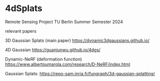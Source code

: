 # 4dSplats
Remote Sensing Project TU Berlin Summer Semester 2024

relevant papers

3D Gaussian Splats (main paper)
https://dynamic3dgaussians.github.io/

4D Gaussian
https://guanjunwu.github.io/4dgs/

Dynamic-NeRF (deformation function)
https://www.albertpumarola.com/research/D-NeRF/index.html

Gaussian Splats:
https://repo-sam.inria.fr/fungraph/3d-gaussian-splatting/
